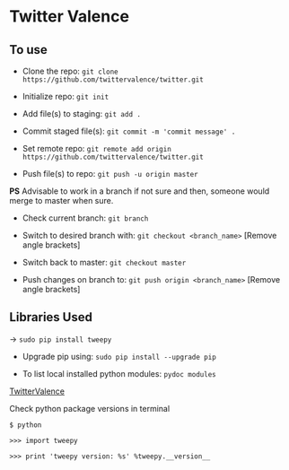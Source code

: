 # Twitter Valence


## To use

* Clone the repo: `git clone https://github.com/twittervalence/twitter.git`

* Initialize repo: `git init`

* Add file(s) to staging: `git add .`

* Commit staged file(s): `git commit -m 'commit message' .`

* Set remote repo: `git remote add origin https://github.com/twittervalence/twitter.git`

* Push file(s) to repo: `git push -u origin master`

**PS** Advisable to work in a branch if not sure and then, someone would merge to master when sure.

* Check current branch: `git branch`

* Switch to desired branch with: `git checkout <branch_name>` [Remove angle brackets]

* Switch back to master: `git checkout master`

* Push changes on branch to: `git push origin <branch_name>` [Remove angle brackets]



## Libraries Used

&rightarrow; `sudo pip install tweepy`



* Upgrade pip using: `sudo pip install --upgrade pip`

* To list local installed python modules: `pydoc modules`



[TwitterValence](#)

Check python package versions in terminal

`$ python`

`>>> import tweepy`

`>>> print 'tweepy version: %s' %tweepy.__version__`